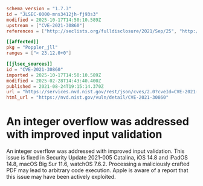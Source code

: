 ```toml
schema_version = "1.7.3"
id = "JLSEC-0000-mns3412jh-fj93s3"
modified = 2025-10-17T14:50:10.589Z
upstream = ["CVE-2021-30860"]
references = ["http://seclists.org/fulldisclosure/2021/Sep/25", "http://seclists.org/fulldisclosure/2021/Sep/26", "http://seclists.org/fulldisclosure/2021/Sep/27", "http://seclists.org/fulldisclosure/2021/Sep/28", "http://seclists.org/fulldisclosure/2021/Sep/38", "http://seclists.org/fulldisclosure/2021/Sep/39", "http://seclists.org/fulldisclosure/2021/Sep/40", "http://seclists.org/fulldisclosure/2021/Sep/50", "http://www.openwall.com/lists/oss-security/2022/09/02/11", "https://security.gentoo.org/glsa/202209-21", "https://support.apple.com/en-us/HT212804", "https://support.apple.com/en-us/HT212805", "https://support.apple.com/en-us/HT212806", "https://support.apple.com/en-us/HT212807", "https://support.apple.com/kb/HT212824", "http://seclists.org/fulldisclosure/2021/Sep/25", "http://seclists.org/fulldisclosure/2021/Sep/26", "http://seclists.org/fulldisclosure/2021/Sep/27", "http://seclists.org/fulldisclosure/2021/Sep/28", "http://seclists.org/fulldisclosure/2021/Sep/38", "http://seclists.org/fulldisclosure/2021/Sep/39", "http://seclists.org/fulldisclosure/2021/Sep/40", "http://seclists.org/fulldisclosure/2021/Sep/50", "http://www.openwall.com/lists/oss-security/2022/09/02/11", "https://security.gentoo.org/glsa/202209-21", "https://support.apple.com/en-us/HT212804", "https://support.apple.com/en-us/HT212805", "https://support.apple.com/en-us/HT212806", "https://support.apple.com/en-us/HT212807", "https://support.apple.com/kb/HT212824"]

[[affected]]
pkg = "Poppler_jll"
ranges = ["< 23.12.0+0"]

[[jlsec_sources]]
id = "CVE-2021-30860"
imported = 2025-10-17T14:50:10.589Z
modified = 2025-02-28T14:43:40.400Z
published = 2021-08-24T19:15:14.370Z
url = "https://services.nvd.nist.gov/rest/json/cves/2.0?cveId=CVE-2021-30860"
html_url = "https://nvd.nist.gov/vuln/detail/CVE-2021-30860"
```

# An integer overflow was addressed with improved input validation

An integer overflow was addressed with improved input validation. This issue is fixed in Security Update 2021-005 Catalina, iOS 14.8 and iPadOS 14.8, macOS Big Sur 11.6, watchOS 7.6.2. Processing a maliciously crafted PDF may lead to arbitrary code execution. Apple is aware of a report that this issue may have been actively exploited.

